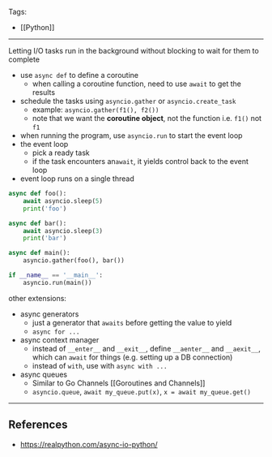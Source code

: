 Tags:
- [[Python]]
---
Letting I/O tasks run in the background without blocking to wait for them to complete

- use `async def` to define a coroutine
    - when calling a coroutine function, need to use `await` to get the results
- schedule the tasks using `asyncio.gather` or `asyncio.create_task`
	- example: `asyncio.gather(f1(), f2())`
    - note that we want the **coroutine object**, not the function i.e. `f1()` not `f1`
- when running the program, use `asyncio.run` to start the event loop
- the event loop
	- pick a ready task
	- if the task encounters an`await`, it yields control back to the event loop
- event loop runs on a single thread	

```python
async def foo():
    await asyncio.sleep(5)
    print('foo')

async def bar():
    await asyncio.sleep(3)
    print('bar')

async def main():
    asyncio.gather(foo(), bar())

if __name__ == '__main__':
    asyncio.run(main())
```

other extensions:
- async generators
    - just a generator that `awaits` before getting the value to yield
    - `async for ...`
- async context manager
    - instead of `__enter__` and `__exit__`, define `__aenter__` and `__aexit__`, which can `await` for things (e.g. setting up a DB connection)
    - instead of `with`, use with `async with ...`
- async queues
    - Similar to Go Channels [[Goroutines and Channels]]
    - `asyncio.queue`, `await my_queue.put(x)`, `x = await my_queue.get()`

---
## References
- https://realpython.com/async-io-python/